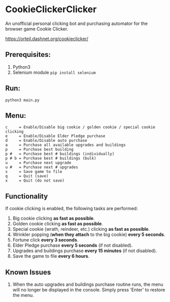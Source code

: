 
  
# CookieClickerClicker
An unofficial personal clicking bot and purchasing automator for the browser game Cookie Clicker.

https://orteil.dashnet.org/cookieclicker/


## Prerequisites:

 1. Python3
 2. Selenium module
`pip install selenium`


## Run:

`python3 main.py`


## Menu:

    c     = Enable/Disable big cookie / golden cookie / special cookie clicking
    e     = Enable/Disable Elder Pledge purchase
    d     = Enable/Disable auto purchase
    a     = Purchase all available upgrades and buildings
    p     = Purchase best building
    p #   = Purchase best # buildings (individually)
    p # b = Purchase best # buildings (bulk)    
    u     = Purchase next upgrade    
    u #   = Purchase next # upgrades    
    s     = Save game to file    
    q     = Quit (save)
    x     = Quit (do not save)

## Functionality

If cookie clicking is enabled, the following tasks are performed:

 1. Big cookie clicking **as fast as possible**.
 2. Golden cookie clicking **as fast as possible**.
 3. Special cookie (wrath, reindeer, etc.) clicking **as fast as possible**.
 4. Wrinkler popping (**when they attach** to the big cookie) **every 5 seconds**.
 5. Fortune click **every 3 seconds**.
 6. Elder Pledge purchase **every 5 seconds** (if not disabled).
 7. Upgrades and buildings purchase **every 15 minutes** (if not disabled).
 8. Save the game to file **every 6 hours**.

## Known Issues

 1. When the auto upgrades and buildings purchase routine runs, the menu will no longer be displayed in the console. Simply press 'Enter' to restore the menu.